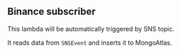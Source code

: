 ## Binance subscriber

This lambda will be automatically triggered by SNS topic.

It reads data from `SNSEvent` and inserts it to MongoAtlas.